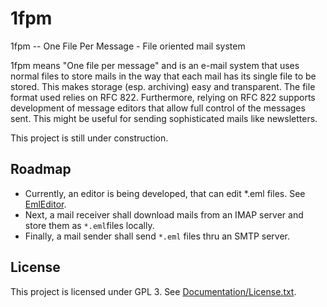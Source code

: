 # 1fpm
1fpm -- One File Per Message - File oriented mail system

1fpm means "One file per message" and is an e-mail system that uses normal files to store mails in the way that each mail has its single file to be stored. This makes storage (esp. archiving) easy and transparent. The file format used relies on RFC 822. Furthermore, relying on RFC 822 supports development of message editors that allow full control of the messages sent. This might be useful for sending sophisticated mails like newsletters.

This project is still under construction.

## Roadmap

- Currently, an editor is being developed, that can edit *.eml files. See [EmlEditor](EmlEditor/Readme.md).
- Next, a mail receiver shall download mails from an IMAP server and store them as `*.eml`files locally.
- Finally, a mail sender shall send `*.eml` files thru an SMTP server.

## License
This project is licensed under GPL 3. See [Documentation/License.txt](Documentation/License.txt).
